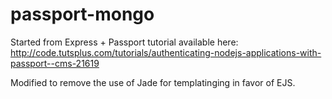 # passport-mongo
Started from Express + Passport tutorial available here: http://code.tutsplus.com/tutorials/authenticating-nodejs-applications-with-passport--cms-21619

Modified to remove the use of Jade for templatinging in favor of EJS.
